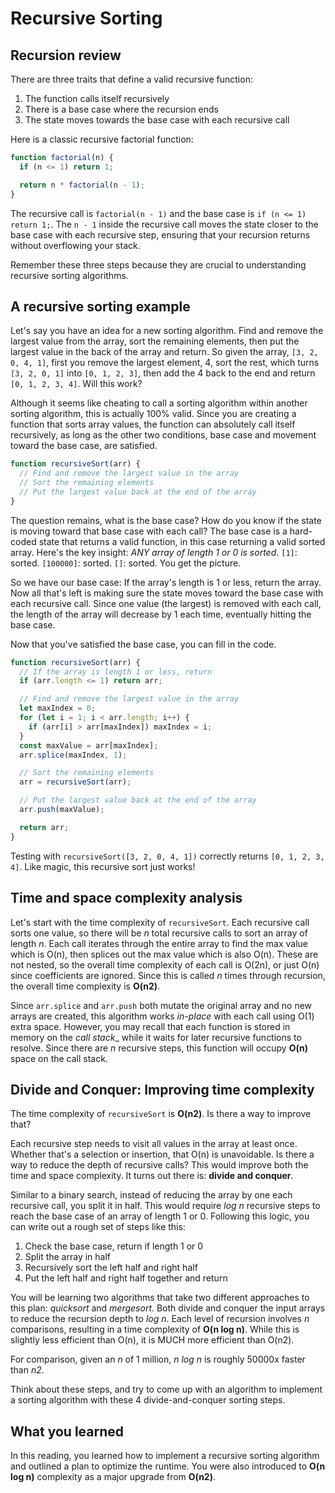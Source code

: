 # Recursive Sorting

## Recursion review

There are three traits that define a valid recursive function:

1. The function calls itself recursively
2. There is a base case where the recursion ends
3. The state moves towards the base case with each recursive call

Here is a classic recursive factorial function:

```javascript
function factorial(n) {
  if (n <= 1) return 1;

  return n * factorial(n - 1);
}
```

The recursive call is `factorial(n - 1)` and the base case is `if (n <= 1) return 1;`. The `n - 1` inside the recursive call moves the state closer to the base case with each recursive step, ensuring that your recursion returns without overflowing your stack.

Remember these three steps because they are crucial to understanding recursive sorting algorithms.

## A recursive sorting example

Let's say you have an idea for a new sorting algorithm. Find and remove the largest value from the array, sort the remaining elements, then put the largest value in the back of the array and return. So given the array, `[3, 2, 0, 4, 1]`, first you remove the largest element, 4, sort the rest, which turns `[3, 2, 0, 1]` into `[0, 1, 2, 3]`, then add the 4 back to the end and return `[0, 1, 2, 3, 4]`. Will this work?

Although it seems like cheating to call a sorting algorithm within another sorting algorithm, this is actually 100% valid. Since you are creating a function that sorts array values, the function can absolutely call itself recursively, as long as the other two conditions, base case and movement toward the base case, are satisfied.

```javascript
function recursiveSort(arr) {
  // Find and remove the largest value in the array
  // Sort the remaining elements
  // Put the largest value back at the end of the array
}
```

The question remains, what is the base case? How do you know if the state is moving toward that base case with each call? The base case is a hard-coded state that returns a valid function, in this case returning a valid sorted array. Here's the key insight: _ANY array of length 1 or 0 is sorted_. `[1]`: sorted. `[100000]`: sorted. `[]`: sorted. You get the picture.

So we have our base case: If the array's length is 1 or less, return the array. Now all that's left is making sure the state moves toward the base case with each recursive call. Since one value (the largest) is removed with each call, the length of the array will decrease by 1 each time, eventually hitting the base case.

Now that you've satisfied the base case, you can fill in the code.

```javascript
function recursiveSort(arr) {
  // If the array is length 1 or less, return
  if (arr.length <= 1) return arr;

  // Find and remove the largest value in the array
  let maxIndex = 0;
  for (let i = 1; i < arr.length; i++) {
    if (arr[i] > arr[maxIndex]) maxIndex = i;
  }
  const maxValue = arr[maxIndex];
  arr.splice(maxIndex, 1);

  // Sort the remaining elements
  arr = recursiveSort(arr);

  // Put the largest value back at the end of the array
  arr.push(maxValue);

  return arr;
}
```

Testing with `recursiveSort([3, 2, 0, 4, 1])` correctly returns `[0, 1, 2, 3, 4]`. Like magic, this recursive sort just works!

## Time and space complexity analysis

Let's start with the time complexity of `recursiveSort`. Each recursive call sorts one value, so there will be _n_ total recursive calls to sort an array of length _n_. Each call iterates through the entire array to find the max value which is O(n), then splices out the max value which is also O(n). These are not nested, so the overall time complexity of each call is O(2n), or just O(n) since coefficients are ignored. Since this is called _n_ times through recursion, the overall time complexity is **O(n2)**.

Since `arr.splice` and `arr.push` both mutate the original array and no new arrays are created, this algorithm works _in-place_ with each call using O(1) extra space. However, you may recall that each function is stored in memory on the _call stack_\_ while it waits for later recursive functions to resolve. Since there are _n_ recursive steps, this function will occupy **O(n)** space on the call stack.

## Divide and Conquer: Improving time complexity

The time complexity of `recursiveSort` is **O(n2)**. Is there a way to improve that?

Each recursive step needs to visit all values in the array at least once. Whether that's a selection or insertion, that O(n) is unavoidable. Is there a way to reduce the depth of recursive calls? This would improve both the time and space complexity. It turns out there is: **divide and conquer**.

Similar to a binary search, instead of reducing the array by one each recursive call, you split it in half. This would require _log n_ recursive steps to reach the base case of an array of length 1 or 0. Following this logic, you can write out a rough set of steps like this:

1. Check the base case, return if length 1 or 0
2. Split the array in half
3. Recursively sort the left half and right half
4. Put the left half and right half together and return

You will be learning two algorithms that take two different approaches to this plan: _quicksort_ and _mergesort_. Both divide and conquer the input arrays to reduce the recursion depth to _log n_. Each level of recursion involves _n_ comparisons, resulting in a time complexity of **O(n log n)**. While this is slightly less efficient than O(n), it is MUCH more efficient than O(n2).

For comparison, given an _n_ of 1 million, _n log n_ is roughly 50000x faster than _n2_.

Think about these steps, and try to come up with an algorithm to implement a sorting algorithm with these 4 divide-and-conquer sorting steps.

## What you learned

In this reading, you learned how to implement a recursive sorting algorithm and outlined a plan to optimize the runtime. You were also introduced to **O(n log n)** complexity as a major upgrade from **O(n2)**.
